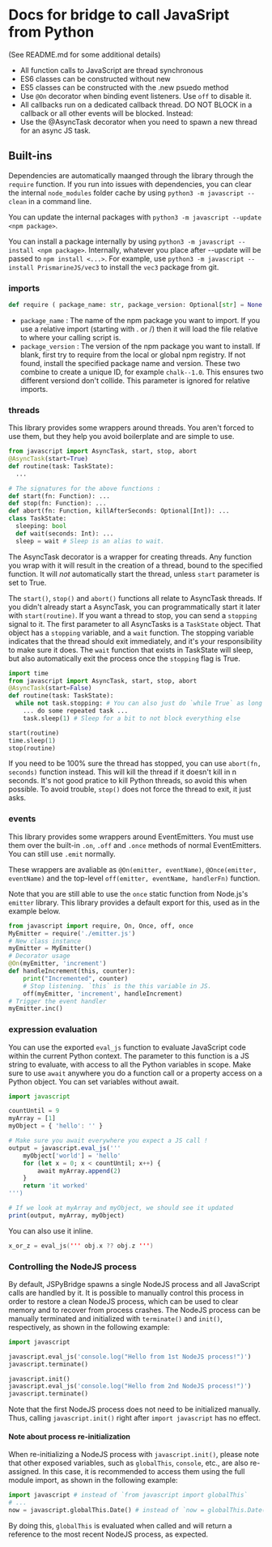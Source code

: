 # Docs for bridge to call JavaSript from Python

(See README.md for some additional details)

* All function calls to JavaScript are thread synchronous
* ES6 classes can be constructed without new
* ES5 classes can be constructed with the .new psuedo method
* Use `@On` decorator when binding event listeners. Use `off` to disable it.
* All callbacks run on a dedicated callback thread. DO NOT BLOCK in a callback or all other events will be blocked. Instead:
* Use the @AsyncTask decorator when you need to spawn a new thread for an async JS task.


## Built-ins

Dependencies are automatically maanged through the library through the `require` function. If
you run into issues with dependencies, you can clear the internal `node_modules` folder cache
by using `python3 -m javascript --clean` in a command line.

You can update the internal packages with `python3 -m javascript --update <npm package>`. 

You can install a package internally by using `python3 -m javascript --install <npm package>`. Internally, whatever you place after --update will be passed to `npm install <...>`. For example, use `python3 -m javascript --install PrismarineJS/vec3` to install the `vec3` package from git.

### imports

```py
def require ( package_name: str, package_version: Optional[str] = None ) -> Void
```

* `package_name` : The name of the npm package you want to import. If you use a relative import
  (starting with . or /) then it will load the file relative to where your calling script is.
* `package_version` : The version of the npm package you want to install. If blank, first try to
  require from the local or global npm registry. If not found, install the specified package name
  and version. These two combine to create a unique ID, for example `chalk--1.0`. This ensures two
  different versiond don't collide. This parameter is ignored for relative imports.

### threads

This library provides some wrappers around threads. You aren't forced to use them, but they
help you avoid boilerplate and are simple to use.

```py
from javascript import AsyncTask, start, stop, abort
@AsyncTask(start=True)
def routine(task: TaskState):
  ...

# The signatures for the above functions :
def start(fn: Function): ...
def stop(fn: Function): ...
def abort(fn: Function, killAfterSeconds: Optional[Int]): ...
class TaskState:
  sleeping: bool
  def wait(seconds: Int): ...
  sleep = wait # Sleep is an alias to wait.
```

The AsyncTask decorator is a wrapper for creating threads. Any function you wrap with it will
result in the creation of a thread, bound to the specified function. It will *not* automatically
start the thread, unless `start` parameter is set to True. 

The `start()`, `stop()` and `abort()` functions all relate to AsyncTask threads. If you didn't
already start a AsyncTask, you can programmatically start it later with `start(routine)`. If you
want a thread to stop, you can send a `stopping` signal to it. The first parameter to all AsyncTasks
is a `TaskState` object. That object has a `stopping` variable, and a `wait` function. The stopping
variable indicates that the thread should exit immediately, and it's your responsibility to make
sure it does. The `wait` function that exists in TaskState will sleep, but also automatically exit 
the process once the `stopping` flag is True. 

```py
import time
from javascript import AsyncTask, start, stop, abort
@AsyncTask(start=False)
def routine(task: TaskState):
  while not task.stopping: # You can also just do `while True` as long as you use task.sleep and not time.sleep
    ... do some repeated task ...
    task.sleep(1) # Sleep for a bit to not block everything else

start(routine)
time.sleep(1)
stop(routine)
```

If you need to be 100% sure the thread has stopped, you can use `abort(fn, seconds)` function instead. This
will kill the thread if it doesn't kill in n seconds. It's not good pratice to kill Python threads, so
avoid this when possible. To avoid trouble, `stop()` does not force the thread to exit, it just asks.

### events

This library provides some wrappers around EventEmitters. You must use them over the built-in
`.on`, `.off` and `.once` methods of normal EventEmitters. You can still use `.emit` normally.

These wrappers are avaliable as `@On(emitter, eventName)`, `@Once(emitter, eventName)` and
the top-level `off(emitter, eventName, handlerFn)` function.

Note that you are still able to use the `once` static function from Node.js's `emitter` library.
This library provides a default export for this, used as in the example below.

```py
from javascript import require, On, Once, off, once
MyEmitter = require('./emitter.js')
# New class instance
myEmitter = MyEmitter()
# Decorator usage
@On(myEmitter, 'increment')
def handleIncrement(this, counter):
    print("Incremented", counter)
    # Stop listening. `this` is the this variable in JS.
    off(myEmitter, 'increment', handleIncrement)
# Trigger the event handler
myEmitter.inc()
```

### expression evaluation

You can use the exported `eval_js` function to evaluate JavaScript code within the current Python context. The parameter to this function is a JS string to evaluate, with access to all the Python variables in scope. Make sure to use `await` anywhere you do a function call or a property access on a Python object. You can set variables without await.

```julia
import javascript

countUntil = 9
myArray = [1]
myObject = { 'hello': '' }

# Make sure you await everywhere you expect a JS call !
output = javascript.eval_js('''
    myObject['world'] = 'hello'    
    for (let x = 0; x < countUntil; x++) {
        await myArray.append(2)
    }
    return 'it worked'
''')

# If we look at myArray and myObject, we should see it updated
print(output, myArray, myObject)
```

You can also use it inline.
```swift
x_or_z = eval_js(''' obj.x ?? obj.z ''')
```

### Controlling the NodeJS process

By default, JSPyBridge spawns a single NodeJS process and all JavaScript calls are handled by it.
It is possible to manually control this process in order to restore a clean NodeJS process, which
can be used to clear memory and to recover from process crashes. The NodeJS process can be manually
terminated and initialized with `terminate()` and `init()`, respectively, as shown in the following
example:

```py
import javascript

javascript.eval_js('console.log("Hello from 1st NodeJS process!")')
javascript.terminate()

javascript.init()
javascript.eval_js('console.log("Hello from 2nd NodeJS process!")')
javascript.terminate()
```

Note that the first NodeJS process does not need to be initialized manually. Thus, calling
`javascript.init()` right after `import javascript` has no effect.

#### Note about process re-initialization

When re-initializing a NodeJS process with `javascript.init()`, please note that other exposed
variables, such as `globalThis`, `console`, etc., are also re-assigned. In this case, it is
recommended to access them using the full module import, as shown in the following example:

```py
import javascript # instead of `from javascript import globalThis`
# ...
now = javascript.globalThis.Date() # instead of `now = globalThis.Date()`
```

By doing this, `globalThis` is evaluated when called and will return a reference to the most
recent NodeJS process, as expected.
